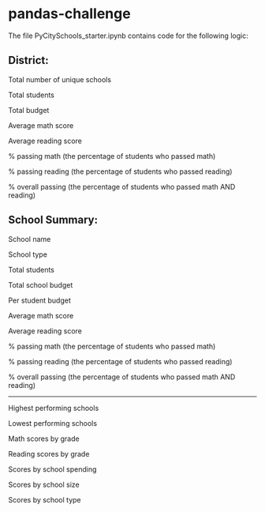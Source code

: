 # pandas-challenge
The file PyCitySchools_starter.ipynb contains code for the following logic:

District:
------------------

Total number of unique schools

Total students

Total budget

Average math score

Average reading score

% passing math (the percentage of students who passed math)

% passing reading (the percentage of students who passed reading)

% overall passing (the percentage of students who passed math AND reading)

School Summary:
-----------------------

School name

School type

Total students

Total school budget

Per student budget

Average math score

Average reading score

% passing math (the percentage of students who passed math)

% passing reading (the percentage of students who passed reading)

% overall passing (the percentage of students who passed math AND reading)

--------------------------

Highest performing schools

Lowest performing schools

Math scores by grade

Reading scores by grade

Scores by school spending

Scores by school size

Scores by school type
